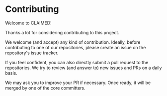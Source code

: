 <!--
{% comment %}
Copyright 2018-2022 IBM

Licensed under the Apache License, Version 2.0 (the "License");
you may not use this file except in compliance with the License.
You may obtain a copy of the License at

http://www.apache.org/licenses/LICENSE-2.0

Unless required by applicable law or agreed to in writing, software
distributed under the License is distributed on an "AS IS" BASIS,
WITHOUT WARRANTIES OR CONDITIONS OF ANY KIND, either express or implied.
See the License for the specific language governing permissions and
limitations under the License.
{% endcomment %}
-->

# Contributing

Welcome to CLAIMED! 

Thanks a lot for considering contributing to this project.

We welcome (and accept) any kind of contribution. Ideally, before contributing to one
of our repositories, please create an issue on the repository's issue tracker.

If you feel confident, you can also directly submit a pull request to the repositories.
We try to review (and answer to) new issues and PRs on a daily basis.

We may ask you to improve your PR if necessary. Once ready, it will be merged by one of the
core committers.
